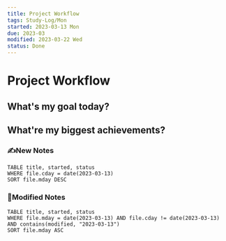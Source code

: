 ```yaml
---
title: Project Workflow
tags: Study-Log/Mon
started: 2023-03-13 Mon
due: 2023-03
modified: 2023-03-22 Wed
status: Done
---
```

# Project Workflow
## What's my goal today?

## What're my biggest achievements?
### ✍️New Notes

```dataview
TABLE title, started, status
WHERE file.cday = date(2023-03-13)
SORT file.mday DESC
```

### 📝Modified Notes

```dataview
TABLE title, started, status
WHERE file.mday = date(2023-03-13) AND file.cday != date(2023-03-13) AND contains(modified, "2023-03-13")
SORT file.mday ASC
```
